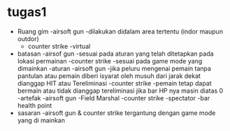 # tugas1
- Ruang gim
   -airsoft gun
    -dilakukan didalam area tertentu (indor maupun outdor)
   - counter strike
    -virtual
- batasan 
  -airsof gun
    -sesuai pada aturan yang telah ditetapkan pada lokasi permainan
   -counter strike
    -sesuai pada game mode yang dimainkan
-aturan
  -airsoft gun
    -jika peluru mengenai pemain tanpa pantulan atau pemain diberi isyarat oleh musuh dari jarak dekat dianggap HIT atau Tereliminasi
  -counter strike
    -pemain tetap dapat bermain atau tidak dianggap tereliminasi jika bar HP nya masin diatas 0
-artefak
  -airsoft gun
    -Field Marshal
  -counter strike
    -spectator
    -bar health point
- sasaran
  -airsoft gun & counter strike tergantung dengan game mode yang di mainkan
 
